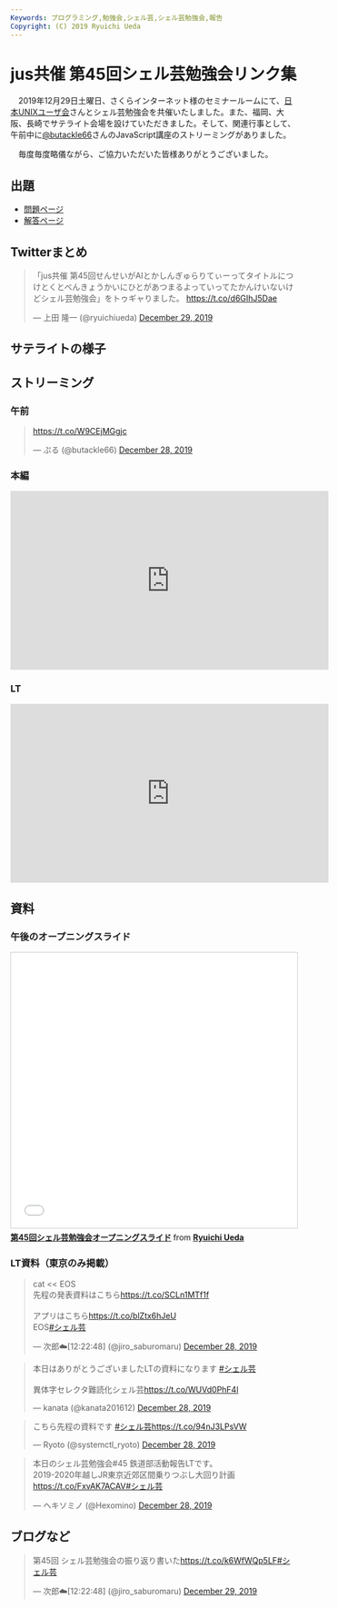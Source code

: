```yaml
---
Keywords: プログラミング,勉強会,シェル芸,シェル芸勉強会,報告
Copyright: (C) 2019 Ryuichi Ueda
---
```


# jus共催 第45回シェル芸勉強会リンク集

　2019年12月29日土曜日、さくらインターネット様のセミナールームにて、[日本UNIXユーザ会](https://www.jus.or.jp/)さんとシェル芸勉強会を共催いたしました。また、福岡、大阪、長崎でサテライト会場を設けていただきました。そして、関連行事として、午前中に[@butackle66](https://twitter.com/butackle66)さんのJavaScript講座のストリーミングがありました。


　毎度毎度略儀ながら、ご協力いただいた皆様ありがとうございました。


## 出題

* [問題ページ](/?post=20191228_shellgei_45_q)
* [解答ページ](/?post=20191228_shellgei_45)

## Twitterまとめ

<blockquote class="twitter-tweet" data-partner="tweetdeck"><p lang="ja" dir="ltr">「jus共催 第45回せんせいがAIとかしんぎゅらりてぃーってタイトルにつけとくとべんきょうかいにひとがあつまるよっていってたかんけいないけどシェル芸勉強会」をトゥギャりました。 <a href="https://t.co/d6GIhJ5Dae">https://t.co/d6GIhJ5Dae</a></p>&mdash; 上田 隆一 (@ryuichiueda) <a href="https://twitter.com/ryuichiueda/status/1211095750131585024?ref_src=twsrc%5Etfw">December 29, 2019</a></blockquote>
<script async src="https://platform.twitter.com/widgets.js" charset="utf-8"></script>


## サテライトの様子


## ストリーミング

### 午前

<blockquote class="twitter-tweet"><p lang="und" dir="ltr"><a href="https://t.co/W9CEjMGgjc">https://t.co/W9CEjMGgjc</a></p>&mdash; ぷる (@butackle66) <a href="https://twitter.com/butackle66/status/1210717893295427588?ref_src=twsrc%5Etfw">December 28, 2019</a></blockquote> <script async src="https://platform.twitter.com/widgets.js" charset="utf-8"></script>

### 本編

<iframe width="560" height="315" src="https://www.youtube.com/embed/TCDH0Cy_DFM" frameborder="0" allow="accelerometer; autoplay; encrypted-media; gyroscope; picture-in-picture" allowfullscreen></iframe>

### LT

<iframe width="560" height="315" src="https://www.youtube.com/embed/GSuYNKXJ1qg?start=99" frameborder="0" allow="accelerometer; autoplay; encrypted-media; gyroscope; picture-in-picture" allowfullscreen></iframe>

## 資料

### 午後のオープニングスライド

<iframe src="//www.slideshare.net/slideshow/embed_code/key/NzgFaTRtrIyort" width="595" height="485" frameborder="0" marginwidth="0" marginheight="0" scrolling="no" style="border:1px solid #CCC; border-width:1px; margin-bottom:5px; max-width: 100%;" allowfullscreen> </iframe> <div style="margin-bottom:5px"> <strong> <a href="//www.slideshare.net/ryuichiueda/45-212278408" title="第45回シェル芸勉強会オープニングスライド" target="_blank">第45回シェル芸勉強会オープニングスライド</a> </strong> from <strong><a href="https://www.slideshare.net/ryuichiueda" target="_blank">Ryuichi Ueda</a></strong> </div>


### LT資料（東京のみ掲載）

<blockquote class="twitter-tweet"><p lang="ja" dir="ltr">cat &lt;&lt; EOS<br>先程の発表資料はこちら<a href="https://t.co/SCLn1MTf1f">https://t.co/SCLn1MTf1f</a><br><br>アプリはこちら<a href="https://t.co/blZtx6hJeU">https://t.co/blZtx6hJeU</a><br>EOS<a href="https://twitter.com/hashtag/%E3%82%B7%E3%82%A7%E3%83%AB%E8%8A%B8?src=hash&amp;ref_src=twsrc%5Etfw">#シェル芸</a></p>&mdash; 次郎☁️[12:22:48] (@jiro_saburomaru) <a href="https://twitter.com/jiro_saburomaru/status/1210839098522365952?ref_src=twsrc%5Etfw">December 28, 2019</a></blockquote> <script async src="https://platform.twitter.com/widgets.js" charset="utf-8"></script>

<blockquote class="twitter-tweet"><p lang="ja" dir="ltr">本日はありがとうございましたLTの資料になります <a href="https://twitter.com/hashtag/%E3%82%B7%E3%82%A7%E3%83%AB%E8%8A%B8?src=hash&amp;ref_src=twsrc%5Etfw">#シェル芸</a><br><br>異体字セレクタ難読化シェル芸<a href="https://t.co/WUVd0PhF4l">https://t.co/WUVd0PhF4l</a></p>&mdash; kanata (@kanata201612) <a href="https://twitter.com/kanata201612/status/1210919040320860160?ref_src=twsrc%5Etfw">December 28, 2019</a></blockquote> <script async src="https://platform.twitter.com/widgets.js" charset="utf-8"></script>

<blockquote class="twitter-tweet"><p lang="ja" dir="ltr">こちら先程の資料です <a href="https://twitter.com/hashtag/%E3%82%B7%E3%82%A7%E3%83%AB%E8%8A%B8?src=hash&amp;ref_src=twsrc%5Etfw">#シェル芸</a><a href="https://t.co/94nJ3LPsVW">https://t.co/94nJ3LPsVW</a></p>&mdash; Ryoto (@systemctl_ryoto) <a href="https://twitter.com/systemctl_ryoto/status/1210855634029043717?ref_src=twsrc%5Etfw">December 28, 2019</a></blockquote> <script async src="https://platform.twitter.com/widgets.js" charset="utf-8"></script>

<blockquote class="twitter-tweet"><p lang="ja" dir="ltr">本日のシェル芸勉強会#45 鉄道部活動報告LTです。<br>2019-2020年越しJR東京近郊区間乗りつぶし大回り計画<a href="https://t.co/FxvAK7ACAV">https://t.co/FxvAK7ACAV</a><a href="https://twitter.com/hashtag/%E3%82%B7%E3%82%A7%E3%83%AB%E8%8A%B8?src=hash&amp;ref_src=twsrc%5Etfw">#シェル芸</a></p>&mdash; ヘキソミノ (@Hexomino) <a href="https://twitter.com/Hexomino/status/1210903399316606976?ref_src=twsrc%5Etfw">December 28, 2019</a></blockquote> <script async src="https://platform.twitter.com/widgets.js" charset="utf-8"></script>


## ブログなど


<blockquote class="twitter-tweet"><p lang="ja" dir="ltr">第45回 シェル芸勉強会の振り返り書いた<a href="https://t.co/k6WfWQp5LF">https://t.co/k6WfWQp5LF</a><a href="https://twitter.com/hashtag/%E3%82%B7%E3%82%A7%E3%83%AB%E8%8A%B8?src=hash&amp;ref_src=twsrc%5Etfw">#シェル芸</a></p>&mdash; 次郎☁️[12:22:48] (@jiro_saburomaru) <a href="https://twitter.com/jiro_saburomaru/status/1211092735198806017?ref_src=twsrc%5Etfw">December 29, 2019</a></blockquote> <script async src="https://platform.twitter.com/widgets.js" charset="utf-8"></script>
